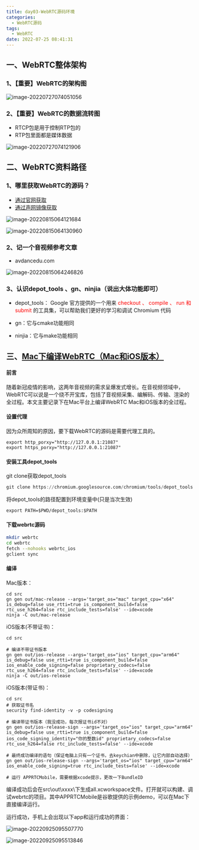 ```yaml
---
title: day03-WebRTC源码环境
categories:
  - WebRTC源码
tags:
  - WebRTC
date: 2022-07-25 08:41:31
---
```




## 一、WebRTC整体架构

### 1、【重要】WebRTC的架构图



![image-20220727074051056](day03-WebRTC源码环境/image-20220727074051056.png)



### 2、【重要】WebRTC的数据流转图

- RTCP包是用于控制RTP包的
- RTP包里面都是媒体数据

![image-20220727074121906](day03-WebRTC源码环境/image-20220727074121906.png)



## 二、WebRTC资料路径

### 1、哪里获取WebRTC的源码？

- [通过官网获取](https://webrtc.googlesource.com/src/+/refs/heads/main)
- [通过声网镜像获取](https://webrtc.org.cn/mirror/)



![image-20220815064121684](day03-WebRTC源码环境/image-20220815064121684.png)



![image-20220815064130960](day03-WebRTC源码环境/image-20220815064130960.png)



### 2、记一个音视频参考文章

- avdancedu.com

![image-20220815064246826](day03-WebRTC源码环境/image-20220815064246826.png)



### 3、认识depot_tools 、gn、ninjia（说出大体功能即可）

- depot_tools： Google 官方提供的一个用来 <font color="red">checkout 、 compile 、 run 和 submit</font> 的工具集，可以帮助我们更好的学习和调试 Chromium 代码

- gn：它与cmake功能相同
- ninjia：它与make功能相同

## 三、[Mac下编译WebRTC（Mac和iOS版本）](https://segmentfault.com/a/1190000041179228)

#### 前言

随着新冠疫情的影响，这两年音视频的需求呈爆发式增长。在音视频领域中，WebRTC可以说是一个绕不开宝库，包括了音视频采集、编解码、传输、渲染的全过程。本文主要记录下在Mac平台上编译WebRTC Mac和iOS版本的全过程。

#### 设置代理

因为众所周知的原因，要下载WebRTC的源码是需要代理工具的。

```routeros
export http_porxy="http://127.0.0.1:21087"
export https_porxy="http://127.0.0.1:21087"
```

#### 安装工具depot_tools

git clone获取depot_tools

```awk
git clone https://chromium.googlesource.com/chromium/tools/depot_tools.git
```

将depot_tools的路径配置到环境变量中(只是当次生效)

```routeros
export PATH=$PWD/depot_tools:$PATH
```

#### 下载webrtc源码

```bash
mkdir webrtc
cd webrtc
fetch --nohooks webrtc_ios
gclient sync
```

#### 编译

Mac版本：

```jboss-cli
cd src
gn gen out/mac-release --args='target_os="mac" target_cpu="x64" is_debug=false use_rtti=true is_component_build=false rtc_use_h264=false rtc_include_tests=false' --ide=xcode
ninja -C out/mac-release
```

iOS版本(不带证书)：

```shell
cd src

# 编译不带证书版本
gn gen out/ios-release --args='target_os="ios" target_cpu="arm64" is_debug=false use_rtti=true is_component_build=false ios_enable_code_signing=false proprietary_codecs=false rtc_use_h264=false rtc_include_tests=false' --ide=xcode
ninja -C out/ios-release
```

iOS版本(带证书)：

```shell
cd src
# 获取证书名
security find-identity -v -p codesigning

# 编译带证书版本（我没成功，每次报证书id不对）
gn gen out/ios-release-sign --args='target_os="ios" target_cpu="arm64" is_debug=false use_rtti=true is_component_build=false  ios_code_signing_identity="你的整数id" proprietary_codecs=false rtc_use_h264=false rtc_include_tests=false' --ide=xcode

# 最终成功编译的语句（保证电脑上只有一个证书，去keychian中删除，让它内部自动选择）
gn gen out/ios-release-sign --args='target_os="ios" target_cpu="arm64" ios_enable_code_signing=true rtc_include_tests=false' --ide=xcode

# 运行 APPRTCMobile，需要根据xcode提示，更改一下BundleID
```

编译成功后会在src\out\xxxx\下生成all.xcworkspace文件。打开就可以构建、调试webrtc的项目。其中APPRTCMobile是谷歌提供的示例demo，可以在Mac下直接编译运行。



运行成功，手机上会出现以下app和运行成功的界面：



![image-20220925095507770](day03-WebRTC源码环境/image-20220925095507770.png)

![image-20220925095513846](day03-WebRTC源码环境/image-20220925095513846.png)
